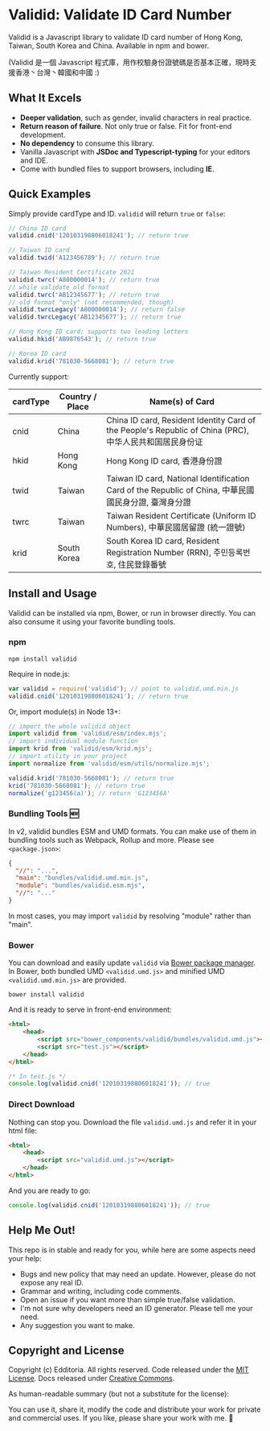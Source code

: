 # Validid: Validate ID Card Number

Validid is a Javascript library to validate ID card number of Hong Kong, Taiwan, South Korea and China. Available in npm and bower.

\(Validid 是一個 Javascript 程式庫，用作校驗身份證號碼是否基本正確，現時支援香港丶台灣丶韓國和中國 :\)

## What It Excels

- **Deeper validation**, such as gender, invalid characters in real practice.
- **Return reason of failure**. Not only true or false. Fit for front-end development.
- **No dependency** to consume this library.
- Vanilla Javascript with **JSDoc and Typescript-typing** for your editors and IDE.
- Come with bundled files to support browsers, including **IE**.

## Quick Examples

Simply provide cardType and ID. `validid` will return `true` or `false`:

```js
// China ID card
validid.cnid('120103198806018241'); // return true

// Taiwan ID card
validid.twid('A123456789'); // return true

// Taiwan Resident Certificate 2021
validid.twrc('A800000014'); // return true
// while validate old format
validid.twrc('AB12345677'); // return true
// old format "only" (not recommended, though)
validid.twrcLegacy('A800000014'); // return false
validid.twrcLegacy('AB12345677'); // return true

// Hong Kong ID card: supports two leading letters
validid.hkid('AB9876543'); // return true

// Korea ID card
validid.krid('781030-5668081'); // return true
```

Currently support:

| cardType | Country / Place | Name(s) of Card |
| -------- | --------------- | --------------- |
| cnid     | China           | China ID card, Resident Identity Card of the People's Republic of China (PRC), 中华人民共和国居民身份证 |
| hkid     | Hong Kong       | Hong Kong ID card, 香港身份證 |
| twid     | Taiwan          | Taiwan ID card, National Identification Card of the Republic of China, 中華民國國民身分證, 臺灣身分證 |
| twrc     | Taiwan          | Taiwan Resident Certificate (Uniform ID Numbers), 中華民國居留證 (統一證號) |
| krid     | South Korea     | South Korea ID card, Resident Registration Number (RRN), 주민등록번호, 住民登錄番號 |

## Install and Usage

Validid can be installed via npm, Bower, or run in browser directly. You can also consume it using your favorite bundling tools.

### npm

```shell
npm install validid
```

Require in node.js:

```js
var validid = require('validid'); // point to validid.umd.min.js
validid.cnid('120103198806018241'); // return true
```

Or, import module(s) in Node 13+:

```js
// import the whole validid object
import validid from 'validid/esm/index.mjs';
// import individual module function
import krid from 'validid/esm/krid.mjs';
// import utility in your project
import normalize from 'validid/esm/utils/normalize.mjs';

validid.krid('781030-5668081'); // return true
krid('781030-5668081'); // return true
normalize('g123456(a)'); // return 'G123456A'
```

### Bundling Tools :new:

In v2, validid bundles ESM and UMD formats. You can make use of them in bundling tools such as Webpack, Rollup and more. Please see `<package.json>`:

```json
{
  "//": "...",
  "main": "bundles/validid.umd.min.js",
  "module": "bundles/validid.esm.mjs",
  "//": "..."
}
```

In most cases, you may import `validid` by resolving "module" rather than "main".

### Bower

You can download and easily update `validid` via [Bower package manager](https://bower.io/). In Bower, both bundled UMD `<validid.umd.js>` and minified UMD `<validid.umd.min.js>` are provided.

```shell
bower install validid
```

And it is ready to serve in front-end environment:

```html
<html>
	<head>
		<script src="bower_components/validid/bundles/validid.umd.js"></script>
		<script src="test.js"></script>
	</head>
</html>

```

```js
/* In test.js */
console.log(validid.cnid('120103198806018241')); // true
```

### Direct Download

Nothing can stop you. Download the file `validid.umd.js` and refer it in your html file:

```html
<html>
	<head>
		<script src="validid.umd.js"></script>
	</head>
</html>
```

And you are ready to go:

```js
console.log(validid.cnid('120103198806018241')); // true
```

## Help Me Out!

This repo is in stable and ready for you, while here are some aspects need your help:

- Bugs and new policy that may need an update. However, please do not expose any real ID. 
- Grammar and writing, including code comments.
- Open an issue if you want more than simple true/false validation.
- I'm not sure why developers need an ID generator. Please tell me your need.
- Any suggestion you want to make.

## Copyright and License

Copyright (c) Edditoria. All rights reserved. Code released under the [MIT License](LICENSE.txt). Docs released under [Creative Commons](https://creativecommons.org/licenses/by/4.0/).

As human-readable summary (but not a substitute for the license):

You can use it, share it, modify the code and distribute your work for private and commercial uses. If you like, please share your work with me. :pizza:
